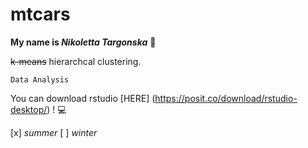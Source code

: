 # mtcars

**My name is _Nikoletta Targonska_** :dizzy: 

~~k-means~~ hierarchcal clustering. 

`Data Analysis`  

You can download rstudio [HERE] (https://posit.co/download/rstudio-desktop/) ! :computer:

[x] *summer*
[ ] *winter*
